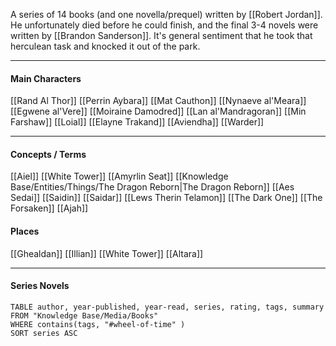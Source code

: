 
A series of 14 books (and one novella/prequel) written by [[Robert Jordan]]. He unfortunately died before he could finish, and the final 3-4 novels were written by [[Brandon Sanderson]]. It's general sentiment that he took that herculean task and knocked it out of the park.

---

#### Main Characters

[[Rand Al Thor]]
[[Perrin Aybara]]
[[Mat Cauthon]]
[[Nynaeve al'Meara]]
[[Egwene al'Vere]]
[[Moiraine Damodred]]
[[Lan al'Mandragoran]]
[[Min Farshaw]]
[[Loial]]
[[Elayne Trakand]]
[[Aviendha]]
[[Warder]]

---

#### Concepts / Terms

[[Aiel]]
[[White Tower]]
[[Amyrlin Seat]]
[[Knowledge Base/Entities/Things/The Dragon Reborn|The Dragon Reborn]] 
[[Aes Sedai]]
[[Saidin]]
[[Saidar]]
[[Lews Therin Telamon]]
[[The Dark One]]
[[The Forsaken]]
[[Ajah]]

#### Places

[[Ghealdan]]
[[Illian]]
[[White Tower]]
[[Altara]]

---
#### Series Novels

```dataview
TABLE author, year-published, year-read, series, rating, tags, summary
FROM "Knowledge Base/Media/Books"
WHERE contains(tags, "#wheel-of-time" )
SORT series ASC
```
